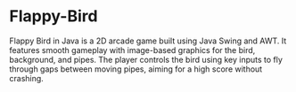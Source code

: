# Flappy-Bird
Flappy Bird in Java is a 2D arcade game built using Java Swing and AWT. It features smooth gameplay with image-based graphics for the bird, background, and pipes. The player controls the bird using key inputs to fly through gaps between moving pipes, aiming for a high score without crashing.
